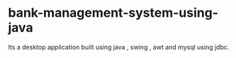 # bank-management-system-using-java
Its a desktop application built using java , swing , awt and mysql using jdbc.
